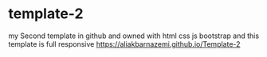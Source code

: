# template-2
my Second template in github and owned with html css js bootstrap and this template is full responsive
https://aliakbarnazemi.github.io/Template-2
